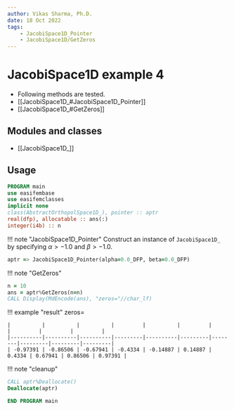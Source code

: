 ```yaml
---
author: Vikas Sharma, Ph.D.
date: 18 Oct 2022
tags:
    - JacobiSpace1D_Pointer
    - JacobiSpace1D/GetZeros
---
```


# JacobiSpace1D example 4

- Following methods are tested.
- [[JacobiSpace1D_#JacobiSpace1D_Pointer]]
- [[JacobiSpace1D_#GetZeros]]

## Modules and classes

- [[JacobiSpace1D_]]

## Usage

```fortran
PROGRAM main
use easifembase
use easifemclasses
implicit none
class(AbstractOrthopolSpace1D_), pointer :: aptr
real(dfp), allocatable :: ans(:)
integer(i4b) :: n
```

!!! note "JacobiSpace1D_Pointer"
Construct an instance of `JacobiSpace1D_` by specifying $\alpha>-1.0$ and $\beta>-1.0$.

```fortran
aptr => JacobiSpace1D_Pointer(alpha=0.0_DFP, beta=0.0_DFP)
```

!!! note "GetZeros"

```fortran
n = 10
ans = aptr%GetZeros(n=n)
CALL Display(MdEncode(ans), "zeros="//char_lf)
```

!!! example "result"
zeros=

    |          |          |          |         |          |         |        |         |         |         |
    |----------|----------|----------|---------|----------|---------|--------|---------|---------|---------|
    | -0.97391 | -0.86506 | -0.67941 | -0.4334 | -0.14887 | 0.14887 | 0.4334 | 0.67941 | 0.86506 | 0.97391 |

!!! note "cleanup"

```fortran
CALL aptr%Deallocate()
Deallocate(aptr)
```

```fortran
END PROGRAM main
```
